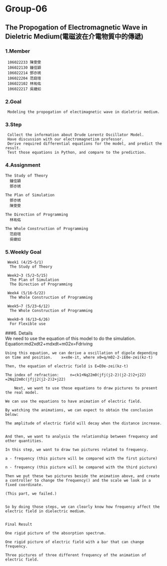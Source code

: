 # Group-06

## The Propogation of Electromagnetic Wave in Dieletric Medium(電磁波在介電物質中的傳遞) 

### 1.Member
     106022233 陳雯雯
     106022130 鍾佳穎
     106022214 鄧亦琇
     106022204 范庭瑄
     106022102 林祐佑
     106022217 吳婕如 

### 2.Goal
     Modeling the propogation of electimagnetic wave in dieletric medium.

### 3.Step
     Collect the information about Drude Lorentz Oscillator Model.
     Have discussion with our electromagnetism professor.
     Derive required differential equations for the model, and predict the result.
     Test those equations in Python, and compare to the prediction.
### 4.Assignment

    The Study of Theory
      鍾佳穎
      鄧亦琇

    The Plan of Simulation
      鄧亦琇
      陳雯雯

    The Direction of Programming
      林祐佑

    The Whole Construction of Programming
      范庭瑄
      吳婕如
### 5.Weekly Goal

     Week1 (4/25~5/1)
      The Study of Theory

     Week2~3 (5/2~5/15)
      The Plan of Simulation
      The Direction of Programming

     Week4 (5/16~5/22)
      The Whole Construction of Programming

     Week5~7 (5/23~6/12)
      The Whole Construction of Programming

     Week8~9 (6/13~6/26) 
      For Flexible use
     
###6. Details    
    We need to use the equation of this model to do the simulation.    Equation:md2xdt2+mdxdt+m02x=Fdriving

    Using this equation, we can derive a oscillation of dipole depending on time and position.    x=x0e-it, where x0=q/m02-2-iE0e-zei(kz-t)

    Then, the equation of electric field is E=E0e-zei(kz-t)

    The index of refraction:     n=ck1+Nq22m0(jfj(j2-2)(j2-2)2+j22)    =2Nq22m0c(jfjj2(j2-2)2+j22)

        Next, we want to use those equations to draw pictures to present the real model.

    We can use the equations to have animation of electric field.

    By watching the animations, we can expect to obtain the conclusion below:

    The amplitude of electric field will decay when the distance increase.


    And then, we want to analysis the relationship between frequency and other quantities.

    In this step, we want to draw two pictures related to frequency.

    a - frequency (this picture will be compared with the first picture)

    n - frequency (this picture will be compared with the third picture)

    Then we put these two pictures beside the animation above, and create a controller to change the frequency() and the scale we look in a fixed coordinate.

    (This part, we failed.)


    So by doing those steps, we can clearly know how frequency affect the electric field in dielectric medium.


    Final Result

    One rigid picture of the absorption spectrum.

    One rigid picture of electric field with a bar that can change frequency.

    Three pictures of three different frequency of the animation of electric field.


